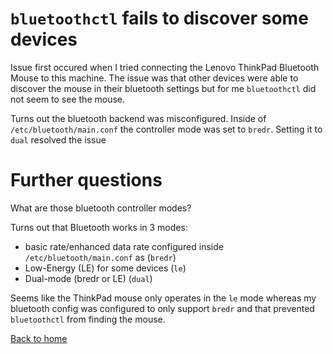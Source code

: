 # `bluetoothctl` fails to discover some devices

Issue first occured when I tried connecting the Lenovo ThinkPad Bluetooth Mouse
to this machine. The issue was that other devices were able to discover the mouse
in their bluetooth settings but for me `bluetoothctl` did not seem to see the mouse.

Turns out the bluetooth backend was misconfigured. Inside of `/etc/bluetooth/main.conf`
the controller mode was set to `bredr`. Setting it to `dual` resolved the issue

# Further questions

What are those bluetooth controller modes?

Turns out that Bluetooth works in 3 modes:
- basic rate/enhanced data rate configured inside  `/etc/bluetooth/main.conf` as (`bredr`)
- Low-Energy (LE) for some devices (`le`)
- Dual-mode (bredr or LE) (`dual`)

Seems like the ThinkPad mouse only operates in the `le` mode whereas my bluetooth
config was configured to only support `bredr` and that prevented `bluetoothctl`
from finding the mouse.

[Back to home](./README.md)
